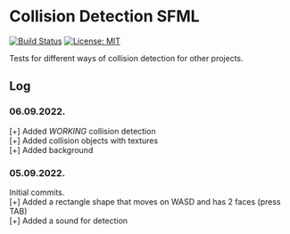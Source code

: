 # Collision Detection SFML
[![Build Status](https://travis-ci.org/joemccann/dillinger.svg?branch=master)](https://travis-ci.org/joemccann/dillinger)
[![License: MIT](https://img.shields.io/badge/License-MIT-yellow.svg)](https://opensource.org/licenses/MIT)

Tests for different ways of collision detection for other projects.
## Log

### 06.09.2022.
[+] Added *WORKING* collision detection\
[+] Added collision objects with textures\
[+] Added background

### 05.09.2022.
Initial commits.\
[+] Added a rectangle shape that moves on WASD and has 2 faces (press TAB)\
[+] Added a sound for detection

